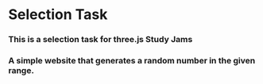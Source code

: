 # Selection Task

### This is a selection task for three.js Study Jams
### A simple website that generates a random number in the given range.
